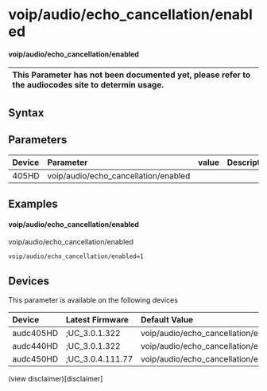 ﻿---
description: voip/audio/echo_cancellation/enabled
search: false
---

# voip/audio/echo_cancellation/enabled

#### voip/audio/echo_cancellation/enabled


| This Parameter has not been documented yet, please refer to the audiocodes site to determin usage.  | 
| :--- |

## Syntax

## Parameters
|Device|Parameter|value|Description|
|:---|:---|:---|:---|
| 405HD | voip/audio/echo_cancellation/enabled |  |  |

## Examples
#### voip/audio/echo_cancellation/enabled

voip/audio/echo_cancellation/enabled

```
voip/audio/echo_cancellation/enabled=1
```

## Devices
This parameter is available on the following devices

| Device | Latest Firmware | Default Value |
|:---|:---|:---|
| audc405HD | ;UC_3.0.1.322 | voip/audio/echo_cancellation/enabled=1 
| audc440HD | ;UC_3.0.1.322 | voip/audio/echo_cancellation/enabled=1 
| audc450HD | ;UC_3.0.4.111.77 | voip/audio/echo_cancellation/enabled=1 

(view disclaimer)[disclaimer]
